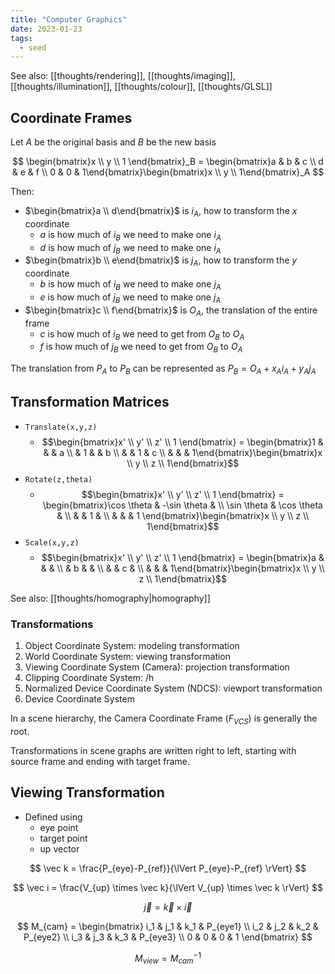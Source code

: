 ```yaml
---
title: "Computer Graphics"
date: 2023-01-23
tags:
  - seed
---
```


See also: [[thoughts/rendering]], [[thoughts/imaging]], [[thoughts/illumination]], [[thoughts/colour]], [[thoughts/GLSL]]

## Coordinate Frames

Let $A$ be the original basis and $B$ be the new basis

$$
\begin{bmatrix}x \\ y \\ 1 \end{bmatrix}_B = \begin{bmatrix}a & b & c \\ d & e & f \\ 0 & 0 & 1\end{bmatrix}\begin{bmatrix}x \\ y \\ 1\end{bmatrix}_A
$$

Then:

- $\begin{bmatrix}a \\ d\end{bmatrix}$ is $i_A$, how to transform the $x$ coordinate
  - $a$ is how much of $i_B$ we need to make one $i_A$
  - $d$ is how much of $j_B$ we need to make one $i_A$
- $\begin{bmatrix}b \\ e\end{bmatrix}$ is $j_A$, how to transform the $y$ coordinate
  - $b$ is how much of $i_B$ we need to make one $j_A$
  - $e$ is how much of $j_B$ we need to make one $j_A$
- $\begin{bmatrix}c \\ f\end{bmatrix}$ is $O_A$, the translation of the entire frame
  - $c$ is how much of $i_B$ we need to get from $O_B$ to $O_A$
  - $f$ is how much of $j_B$ we need to get from $O_B$ to $O_A$

The translation from $P_A$ to $P_B$ can be represented as $P_B = O_A + x_Ai_A + y_Aj_A$

## Transformation Matrices

- `Translate(x,y,z)`
  - $$\begin{bmatrix}x' \\ y' \\ z' \\ 1 \end{bmatrix} = \begin{bmatrix}1 & & & a \\ & 1 & & b \\ & & 1 & c \\ & & & 1\end{bmatrix}\begin{bmatrix}x \\ y \\ z \\ 1\end{bmatrix}$$
- `Rotate(z,theta)`
  - $$\begin{bmatrix}x' \\ y' \\ z' \\ 1 \end{bmatrix} = \begin{bmatrix}\cos \theta & -\sin \theta & \\ \sin \theta & \cos \theta & \\ & & 1 & \\ & & & 1 \end{bmatrix}\begin{bmatrix}x \\ y \\ z \\ 1\end{bmatrix}$$
- `Scale(x,y,z)`
  - $$\begin{bmatrix}x' \\ y' \\ z' \\ 1 \end{bmatrix} = \begin{bmatrix}a & & & \\ & b & & \\ & & c & \\ & & & 1\end{bmatrix}\begin{bmatrix}x \\ y \\ z \\ 1\end{bmatrix}$$

See also: [[thoughts/homography|homography]]

### Transformations

1. Object Coordinate System: modeling transformation
2. World Coordinate System: viewing transformation
3. Viewing Coordinate System (Camera): projection transformation
4. Clipping Coordinate System: /h
5. Normalized Device Coordinate System (NDCS): viewport transformation
6. Device Coordinate System

In a scene hierarchy, the Camera Coordinate Frame ($F_{VCS}$) is generally the root.

Transformations in scene graphs are written right to left, starting with source frame and ending with target frame.

## Viewing Transformation

- Defined using
  - eye point
  - target point
  - up vector

$$
\vec k = \frac{P_{eye}-P_{ref}}{\lVert P_{eye}-P_{ref} \rVert}
$$

$$
\vec i = \frac{V_{up} \times \vec k}{\lVert V_{up} \times \vec k \rVert}
$$

$$
\vec j = \vec k \times \vec i
$$

$$
M_{cam} = \begin{bmatrix}
i_1 & j_1 & k_1 & P_{eye1} \\ 
i_2 & j_2 & k_2 & P_{eye2} \\
i_3 & j_3 & k_3 & P_{eye3} \\
0 & 0 & 0 & 1
\end{bmatrix}
$$

$$
M_{view} = M_{cam}^{-1}
$$

